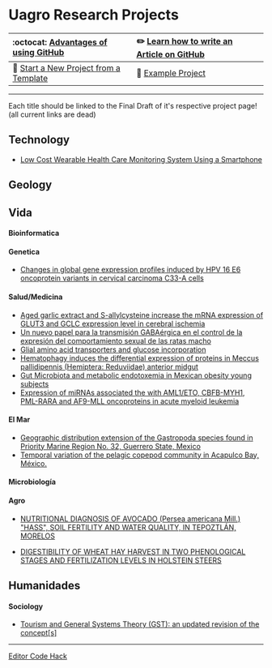 # Uagro Research Projects

| :octocat: [Advantages of using GitHub](https://github.com/EngTranslate/Proyectos/blob/master/docs/why.md) | :pencil2: [Learn how to write an Article on GitHub](https://github.com/EngTranslate/Proyectos/blob/master/docs/guid.md) |
| :--- | :--- |
| :memo: [Start a New Project from a Template](https://github.com/EngTranslate/Plantilla) | :ledger: [Example Project](https://github.com/TravisA9/Plantilla) |

---
Each title should be linked to the Final Draft of it's respective project page! (all current links are dead)

## Technology

* [Low Cost Wearable Health Care Monitoring System Using a Smartphone](/nolink)

## Geology

## Vida

#### Bioinformatica

#### Genetica

* [Changes in global gene expression profiles induced by HPV 16 E6 oncoprotein variants in cervical carcinoma C33-A cells](/nolink)

#### Salud/Medicina

* [Aged garlic extract and S-allylcysteine increase the mRNA expression of GLUT3 and GCLC expression level in cerebral ischemia](/nolink)
* [Un nuevo papel para la transmisión GABAérgica en el control de la expresión del comportamiento sexual de las ratas macho](/nolink)
* [Glial amino acid transporters and glucose incorporation](/nolink)
* [Hematophagy induces the differential expression of proteins in Meccus pallidipennis \(Hemiptera: Reduviidae\) anterior midgut](/nolink)
* [Gut Microbiota and metabolic endotoxemia in Mexican obesity young subjects](/nolink)
* [Expression of miRNAs associated the with AML1/ETO, CBFB-MYH1, PML-RARA and AF9-MLL oncoproteins in acute myeloid leukemia](/nolink)

#### El Mar

* [Geographic distribution extension of the Gastropoda species found in Priority Marine Region No. 32, Guerrero State, Mexico](/nolink)
* [Temporal variation of the pelagic copepod community in Acapulco Bay, México.](/nolink)

#### Microbiología

#### Agro

* [NUTRITIONAL DIAGNOSIS OF AVOCADO \(Persea americana Mill.\) "HASS", SOIL FERTILITY AND WATER QUALITY, IN TEPOZTLÁN, MORELOS](/nolink)

* [DIGESTIBILITY OF WHEAT HAY HARVEST IN TWO PHENOLOGICAL STAGES AND FERTILIZATION LEVELS IN HOLSTEIN STEERS](/nolink)

## Humanidades

#### Sociology

* [Tourism and General Systems Theory \(GST\): an updated revision of the concept\[s\]](/nolink)

---

[Editor Code Hack](https://github.com/EngTranslate/Proyectos/tree/master/Hck)


